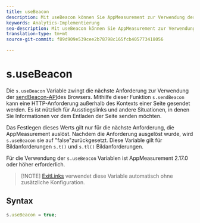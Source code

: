 ```yaml
---
title: useBeacon
description: Mit useBeacon können Sie AppMeasurement zur Verwendung der Browser sendBeacon API zwingen
keywords: Analytics-Implementierung
seo-description: Mit useBeacon können Sie AppMeasurement zur Verwendung der Browser sendBeacon API zwingen
translation-type: tm+mt
source-git-commit: f89d909e539cee2b78798c165fcb405773418056

---
```



# s.useBeacon

Die `s.useBeacon` Variable zwingt die nächste Anforderung zur Verwendung der [sendBeacon-API](https://developer.mozilla.org/en-US/docs/Web/API/Navigator/sendBeacon)des Browsers. Mithilfe dieser Funktion `s.sendBeacon` kann eine HTTP-Anforderung außerhalb des Kontexts einer Seite gesendet werden. Es ist nützlich für Ausstiegslinks und andere Situationen, in denen Sie Informationen vor dem Entladen der Seite senden möchten.

Das Festlegen dieses Werts gilt nur für die nächste Anforderung, die AppMeasurement auslöst. Nachdem die Anforderung ausgelöst wurde, wird `s.useBeacon` sie auf "false"zurückgesetzt. Diese Variable gilt für Bildanforderungen `s.t()` und `s.tl()` Bildanforderungen.

Für die Verwendung der `s.useBeacon` Variablen ist AppMeasurement 2.17.0 oder höher erforderlich.

> [!NOTE] [ExitLinks](s-linktrackvars.md) verwendet diese Variable automatisch ohne zusätzliche Konfiguration.

## Syntax

```js
s.useBeacon = true;
```
